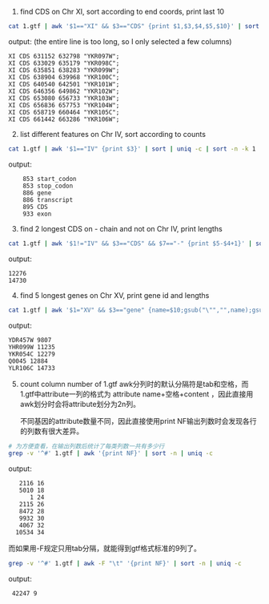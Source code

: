 1. find CDS on Chr XI, sort according to end coords, print last 10
```bash
cat 1.gtf | awk '$1=="XI" && $3=="CDS" {print $1,$3,$4,$5,$10}' | sort -n -k 4 | tail
```
output: (the entire line is too long, so I only selected a few columns)
```
XI CDS 631152 632798 "YKR097W";
XI CDS 633029 635179 "YKR098C";
XI CDS 635851 638283 "YKR099W";
XI CDS 638904 639968 "YKR100C";
XI CDS 640540 642501 "YKR101W";
XI CDS 646356 649862 "YKR102W";
XI CDS 653080 656733 "YKR103W";
XI CDS 656836 657753 "YKR104W";
XI CDS 658719 660464 "YKR105C";
XI CDS 661442 663286 "YKR106W";
```

2. list different features on Chr IV, sort according to counts
```bash
cat 1.gtf | awk '$1=="IV" {print $3}' | sort | uniq -c | sort -n -k 1
```
output:
```
    853 start_codon
    853 stop_codon
    886 gene
    886 transcript
    895 CDS
    933 exon
```

3. find 2 longest CDS on - chain and not on Chr IV, print lengths
```bash
cat 1.gtf | awk '$1!="IV" && $3=="CDS" && $7=="-" {print $5-$4+1}' | sort -n | tail -2
```
output:
```
12276
14730
```

4. find 5 longest genes on Chr XV, print gene id and lengths
```bash
cat 1.gtf | awk '$1="XV" && $3=="gene" {name=$10;gsub("\"","",name);gsub("\;","",name);print name,$5-$4+1}' | sort -n -k 2 | tail -5
```
output:
```
YDR457W 9807
YHR099W 11235
YKR054C 12279
Q0045 12884
YLR106C 14733
```

5. count column number of 1.gtf
   awk分列时的默认分隔符是tab和空格，而1.gtf中attribute一列的格式为 attribute name+空格+content ，因此直接用awk划分时会将attribute划分为2n列。
   
   不同基因的attribute数量不同，因此直接使用print NF输出列数时会发现各行的列数有很大差异。
```bash
# 为方便查看，在输出列数后统计了每类列数一共有多少行
grep -v '^#' 1.gtf | awk '{print NF}' | sort -n | uniq -c
```
output:
```
   2116 16
   5010 18
      1 24
   2115 26
   8472 28
   9932 30
   4067 32
  10534 34
```
   而如果用-F规定只用tab分隔，就能得到gtf格式标准的9列了。
```bash
grep -v '^#' 1.gtf | awk -F "\t" '{print NF}' | sort -n | uniq -c
```
output:
```
 42247 9
```
